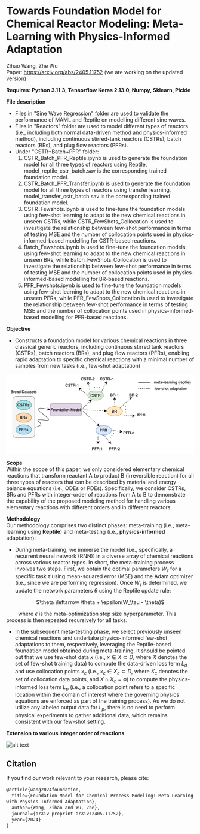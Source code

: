 # Towards Foundation Model for Chemical Reactor Modeling: Meta-Learning with Physics-Informed Adaptation

Zihao Wang, Zhe Wu </br>
Paper: https://arxiv.org/abs/2405.11752 (we are working on the updated version) </br>

**Requires: Python 3.11.3, Tensorflow Keras 2.13.0, Numpy, Sklearn, Pickle** </br>

**File description**
* Files in "Sine Wave Regression" folder are used to validate the performance of MAML and Reptile on modelling different sine waves. </br>
* Files in "Reactors" folder are used to model different types of reactors (i.e., including both normal data-driven method and physics-informed method), including continuous stirred-tank reactors (CSTRs), batch reactors (BRs), and plug flow reactors (PFRs). <br>
* Under "CSTR+Batch+PFR" folder:
  1. CSTR_Batch_PFR_Reptile.ipynb is used to generate the foundation model for all three types of reactors using Reptile, model_reptile_cstr_batch.sav is the corresponding trained foundation model. </br>
  2. CSTR_Batch_PFR_Transfer.ipynb is used to generate the foundation model for all three types of reactors using transfer learning, model_transfer_cstr_batch.sav is the corresponding trained foundation model. </br>
  3. CSTR_Fewshots.ipynb is used to fine-tune the foundation models using few-shot learning to adapt to the new chemical reactions in unseen CSTRs, while CSTR_FewShots_Collocation is used to investigate the relationship between few-shot performance in terms of testing MSE and the number of collocation points used in physics-informed-based modelling for CSTR-based reactions. </br>
  4. Batch_Fewshots.ipynb is used to fine-tune the foundation models using few-shot learning to adapt to the new chemical reactions in unseen BRs, while Batch_FewShots_Collocation is used to investigate the relationship between few-shot performance in terms of testing MSE and the number of collocation points used in physics-informed-based modelling for BR-based reactions. </br>
  5. PFR_Fewshots.ipynb is used to fine-tune the foundation models using few-shot learning to adapt to the new chemical reactions in unseen PFRs, while PFR_FewShots_Collocation is used to investigate the relationship between few-shot performance in terms of testing MSE and the number of collocation points used in physics-informed-based modelling for PFR-based reactions. </br>

**Objective**
* Constructs a foundation model for various chemical reactions in three classical generic reactors, including continuous stirred tank reactors (CSTRs), batch reactors (BRs), and plug flow reactors (PFRs), enabling rapid adaptation to specific chemical reactions with a minimal number of samples from new tasks (i.e., few-shot adaptation)

![alt text](https://github.com/killingbear999/chemical-process-foundation-model/blob/main/reptile.png)

**Scope** </br>
Within the scope of this paper, we only considered elementary chemical reactions that transform reactant A to product B (irreversible reaction) for all three types of reactors that can be described by material and energy balance equations (i.e., ODEs or PDEs). Specifically, we consider CSTRs,  BRs and PFRs with integer-order of reactions from A to B to demonstrate the capability of the proposed modeling method for handling various elementary reactions with different orders and in different reactors.

**Methodology** </br>
Our methodology comprises two distinct phases: meta-training (i.e., meta-learning using **Reptile**) and meta-testing (i.e., **physics-informed** adaptation):

* During meta-training, we immerse the model (i.e., specifically, a recurrent neural network (RNN)) in a diverse array of chemical reactions across various reactor types. In short, the meta-training process involves two steps. First, we obtain the optimal parameters $W_\tau$ for a specific task $\tau$ using mean-squared error (MSE) and the Adam optimizer (i.e., since we are performing regression). Once $W_\tau$ is determined, we update the network parameters $\theta$ using the Reptile update rule: </br>
<p align=center> $\theta \leftarrow \theta + \epsilon(W_\tau - \theta)$ </br>

&ensp;&ensp;&ensp;&ensp; where $\epsilon$ is the meta-optimization step size hyperparameter. This process is then repeated recursively for all tasks.

* In the subsequent meta-testing phase, we select previously unseen chemical reactions and undertake physics-informed few-shot adaptations to them, respectively, leveraging the Reptile-based foundation model obtained during meta-training. It should be pointed out that we use few-shot data $x$ (i.e., $x \in X \subset D$, where $X$ denotes the set of few-shot training data) to compute the data-driven loss term $L_{d}$ and use collocation points $x_c$ (i.e., $x_c \in X_c \subset D$, where $X_c$ denotes the set of collocation data points, and $X \cap  X_c= \emptyset$) to compute the physics-informed loss term $L_{p}$ (i.e., a collocation point refers to a specific location within the domain of interest where the governing physics equations are enforced as part of the training process). As we do not utilize any labeled output data for $L_{p}$, there is no need to perform physical experiments to gather additional data, which remains consistent with our few-shot setting.

**Extension to various integer order of reactions** </br>

![alt text](https://github.com/killingbear999/chemical-process-foundation-model/blob/main/ensemble.png)

## Citation </br>
If you find our work relevant to your research, please cite:
```
@article{wang2024foundation,
  title={Foundation Model for Chemical Process Modeling: Meta-Learning with Physics-Informed Adaptation},
  author={Wang, Zihao and Wu, Zhe},
  journal={arXiv preprint arXiv:2405.11752},
  year={2024}
}
```
